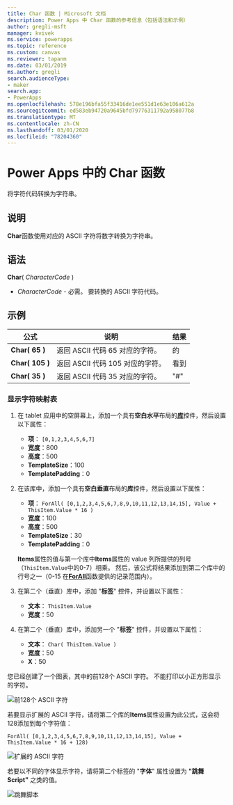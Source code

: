 ```yaml
---
title: Char 函数 | Microsoft 文档
description: Power Apps 中 Char 函数的参考信息（包括语法和示例）
author: gregli-msft
manager: kvivek
ms.service: powerapps
ms.topic: reference
ms.custom: canvas
ms.reviewer: tapanm
ms.date: 03/01/2019
ms.author: gregli
search.audienceType:
- maker
search.app:
- PowerApps
ms.openlocfilehash: 578e196bfa55f33416de1ee551d1e63e106a612a
ms.sourcegitcommit: ed583eb94720a9645bfd79776311792a958077b8
ms.translationtype: MT
ms.contentlocale: zh-CN
ms.lasthandoff: 03/01/2020
ms.locfileid: "78204360"
---
```

# <a name="char-function-in-power-apps"></a>Power Apps 中的 Char 函数

将字符代码转换为字符串。

## <a name="description"></a>说明

**Char**函数使用对应的 ASCII 字符将数字转换为字符串。

## <a name="syntax"></a>语法

**Char**( *CharacterCode* )

- *CharacterCode* - 必需。 要转换的 ASCII 字符代码。

## <a name="examples"></a>示例

| 公式 | 说明 | 结果 |
| --- | --- | --- |
| **Char( 65 )** |返回 ASCII 代码 65 对应的字符。 |的 |
| **Char( 105 )** |返回 ASCII 代码 105 对应的字符。 |看到 |
| **Char( 35 )** |返回 ASCII 代码 35 对应的字符。 |"#" |

### <a name="display-a-character-map"></a>显示字符映射表

1. 在 tablet 应用中的空屏幕上，添加一个具有**空白水平**布局的[**库**](../controls/control-gallery.md)控件，然后设置以下属性：

    - **项**： `[0,1,2,3,4,5,6,7]`
    - **宽度**：800
    - **高度**：500
    - **TemplateSize**：100
    - **TemplatePadding**：0

1. 在该库中，添加一个具有**空白垂直**布局的**库**控件，然后设置以下属性：

    - **项**： `ForAll( [0,1,2,3,4,5,6,7,8,9,10,11,12,13,14,15], Value + ThisItem.Value * 16 )`
    - **宽度**：100
    - **高度**：500
    - **TemplateSize**：30
    - **TemplatePadding**：0

    **Items**属性的值与第一个库中**Items**属性的 value 列所提供的列号（`ThisItem.Value`中的0-7）相乘。 然后，该公式将结果添加到第二个库中的行号之一（0-15 在[**ForAll**](function-forall.md)函数提供的记录范围内）。

1. 在第二个（垂直）库中，添加 "**标签**" 控件，并设置以下属性：

    - **文本**： `ThisItem.Value`
    - **宽度**：50

1. 在第二个（垂直）库中，添加另一个 "**标签**" 控件，并设置以下属性：

    - **文本**： `Char( ThisItem.Value )`
    - **宽度**：50
    - **X**：50

您已经创建了一个图表，其中的前128个 ASCII 字符。 不能打印以小正方形显示的字符。

![前128个 ASCII 字符](media/function-char/chart-lower.png)

若要显示扩展的 ASCII 字符，请将第二个库的**Items**属性设置为此公式，这会将128添加到每个字符值：

`ForAll( [0,1,2,3,4,5,6,7,8,9,10,11,12,13,14,15], Value + ThisItem.Value * 16 + 128)`

![扩展的 ASCII 字符](media/function-char/chart-higher.png)

若要以不同的字体显示字符，请将第二个标签的 "**字体**" 属性设置为 **"跳舞 Script"** 之类的值。

![跳舞脚本](media/function-char/chart-higher-dancing-script.png)
